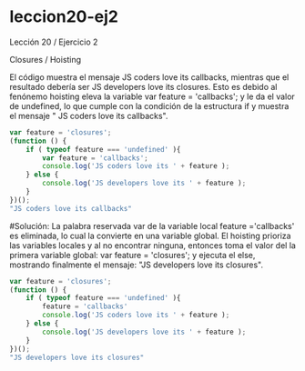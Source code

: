 # leccion20-ej2
Lección 20 / Ejercicio 2

Closures / Hoisting

El código muestra el mensaje JS coders love its callbacks, mientras que el resultado debería ser JS developers love its closures.
Esto es debido al fenónemo hoisting eleva la variable var feature = 'callbacks';  y le da el valor de undefined, lo que cumple
con la condición de la estructura if y muestra el mensaje " JS coders love its callbacks".

```javascript
var feature = 'closures'; 
(function () {     
    if ( typeof feature === 'undefined' ){         
        var feature = 'callbacks';         
        console.log('JS coders love its ' + feature );     
    } else {         
        console.log('JS developers love its ' + feature );     
    } 
})();
"JS coders love its callbacks"
```
#Solución:
La palabra reservada var de la variable local feature ='callbacks' es eliminada, lo cual la convierte en una variable global.
El hoisting prioriza las variables locales y al no encontrar ninguna, entonces toma el valor del la primera variable
global: var feature = 'closures';  y ejecuta el else, mostrando finalmente el mensaje: "JS developers love its closures".

```javascript
var feature = 'closures'; 
(function () {     
    if ( typeof feature === 'undefined' ){
    	feature = 'callbacks'
        console.log('JS coders love its ' + feature );     
    } else {         
        console.log('JS developers love its ' + feature );     
    } 
})();
"JS developers love its closures"
```
